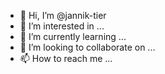 - 👋 Hi, I’m @jannik-tier
- 👀 I’m interested in ...
- 🌱 I’m currently learning ...
- 💞️ I’m looking to collaborate on ...
- 📫 How to reach me ...

<!---
jannik-tier/jannik-tier is a ✨ special ✨ repository because its `README.md` (this file) appears on your GitHub profile.
You can click the Preview link to take a look at your changes.
--->
